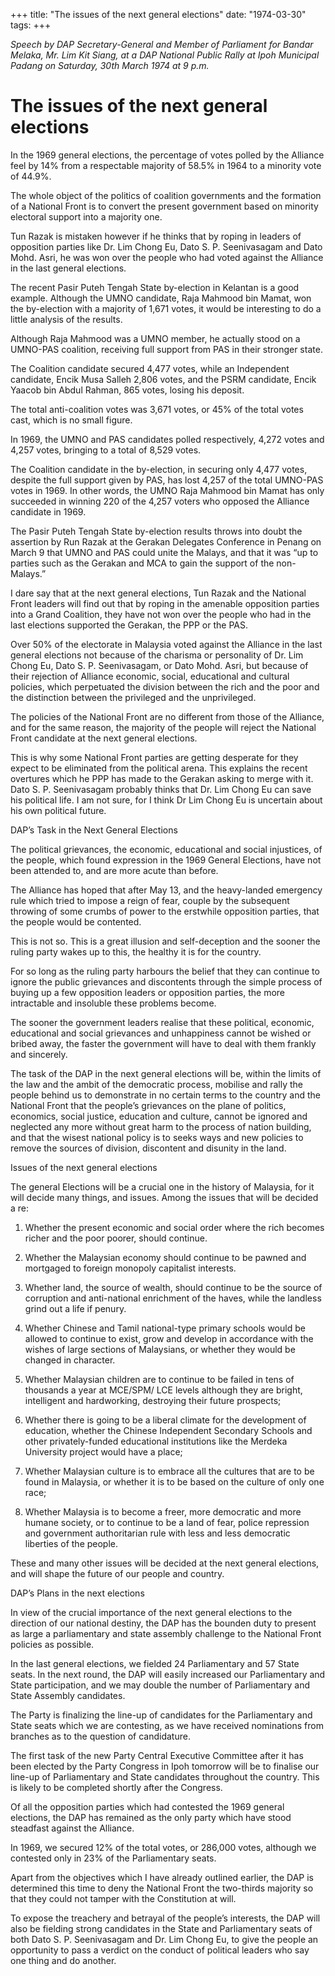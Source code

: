 +++ 
title: "The issues of the next general elections"
date: "1974-03-30"
tags:
+++

_Speech by DAP Secretary-General and Member of Parliament for Bandar Melaka, Mr. Lim Kit Siang, at a DAP National Public Rally at Ipoh Municipal Padang on Saturday, 30th March 1974 at 9 p.m._

# The issues of the next general elections

In the 1969 general elections, the percentage of votes polled by the Alliance feel by 14% from a respectable majority of 58.5% in 1964  to a minority vote of 44.9%.

The whole object of the politics of coalition governments and the formation of a National Front is to convert the present government based on minority electoral support into a majority one.</u>

Tun Razak is mistaken however if he thinks that by roping in leaders of opposition parties like Dr. Lim Chong Eu, Dato S. P. Seenivasagam and Dato Mohd. Asri, he was won over the people who had voted against the Alliance in the last general elections.

The recent Pasir Puteh Tengah State by-election in Kelantan is a good example. Although the UMNO candidate, Raja Mahmood bin Mamat, won the by-election with a majority of 1,671 votes, it would be interesting to do a little analysis of the results.

Although Raja Mahmood was a UMNO member, he actually stood on a UMNO-PAS coalition, receiving full support from PAS in their stronger state.

The Coalition candidate secured 4,477 votes, while an Independent candidate, Encik Musa Salleh 2,806 votes, and the PSRM candidate, Encik Yaacob bin Abdul Rahman, 865 votes, losing his deposit.

The total anti-coalition votes was 3,671 votes, or 45% of the total votes cast, which is no small figure.

In 1969, the UMNO and PAS candidates polled respectively, 4,272 votes and 4,257 votes, bringing to a total of 8,529 votes.

The Coalition candidate in the by-election, in securing only 4,477 votes, despite the full support given by PAS, has lost 4,257 of the total UMNO-PAS votes in 1969. In other words, the UMNO Raja Mahmood bin Mamat has only succeeded in winning 220 of the 4,257 voters who opposed the Alliance candidate in 1969.

The Pasir Puteh Tengah State by-election results throws into doubt the assertion by Run Razak at the Gerakan Delegates Conference in Penang on March 9 that UMNO and PAS could unite the Malays, and that it was “up to parties such as the Gerakan and MCA to gain the support of the non-Malays.”

I dare say that at the next general elections, Tun Razak and the National Front leaders will find out that by roping in the amenable opposition parties into a Grand Coalition, they have not won over the people who had in the last elections supported the Gerakan, the PPP or the PAS.

Over 50% of the electorate in Malaysia voted against the Alliance in the last general elections not because of the charisma or personality of Dr. Lim Chong Eu, Dato S. P. Seenivasagam, or Dato Mohd. Asri, but because of their rejection of Alliance economic, social, educational and cultural policies, which perpetuated the division between the rich and the poor and the distinction between the privileged and the unprivileged.

The policies of the National Front are no different from those of the Alliance, and for the same reason, the majority of the people will reject the National Front candidate at the next general elections.

This is why some National Front parties are getting desperate for they expect to be eliminated from the political arena. This explains the recent overtures which he PPP has made to the Gerakan asking to merge with it. Dato S. P. Seenivasagam probably thinks that Dr. Lim Chong Eu can save his political life. I am not sure, for I think Dr Lim Chong Eu is uncertain about his own political future.

DAP’s Task in the Next General Elections

The political grievances, the economic, educational and social injustices, of the people, which found expression in the 1969 General Elections, have not been attended to, and are more acute than before.

The Alliance has hoped that after May 13, and the heavy-landed emergency rule which tried to impose a reign of fear, couple by the subsequent throwing of some crumbs of power to the erstwhile opposition parties, that the people would be contented.

This is not so. This is a great illusion and self-deception and the sooner the ruling party wakes up to this, the healthy it is for the country.

For so long as the ruling party harbours the belief that they can continue to ignore the public grievances and discontents through the simple process of buying up a few opposition leaders or opposition parties, the more intractable and insoluble these problems become.

The sooner the government leaders realise that these political, economic, educational and social grievances and unhappiness cannot be wished or bribed away, the faster the government will have to deal with them frankly and sincerely.

The task of the DAP in the next general elections will be, within the limits of the law and the ambit of the democratic process, mobilise and rally the people behind us to demonstrate in no certain terms to the country and the National Front that the people’s grievances on the plane of politics, economics, social justice, education and culture, cannot be ignored and neglected any more without great harm to the process of nation building, and that the wisest national policy is to seeks ways and new policies to remove the sources of division, discontent and disunity in the land.

Issues of the next general elections

The general Elections will be a crucial one in the history of Malaysia, for it will decide many things, and issues. Among the issues that will be decided a re:

 1. Whether the present economic and social order where the rich becomes richer and the poor poorer, should continue.

2. Whether the Malaysian economy should continue to be pawned and mortgaged to foreign monopoly capitalist interests.

3. Whether land, the source of wealth, should continue to be the source of corruption and anti-national enrichment of the haves, while the landless grind out a life if penury.

4. Whether Chinese and Tamil national-type primary schools would be allowed to continue to exist, grow and develop in accordance with the wishes of large sections of Malaysians, or whether they would be changed in character.

5. Whether Malaysian children are to continue to be failed in tens of thousands a year at MCE/SPM/ LCE levels although they are bright, intelligent and hardworking, destroying their future prospects;

6. Whether there is going to be a liberal climate for the development of education, whether the Chinese Independent Secondary Schools and other privately-funded educational institutions like the Merdeka University project would have a place;

7. Whether Malaysian culture is to embrace all the cultures that are to be found in Malaysia, or whether it is to be based on the culture of only one race;

8. Whether Malaysia is to become a freer, more democratic and more humane society, or to continue to be a land of fear, police repression and government authoritarian rule with less and less democratic liberties of the people.

These and many other issues will be decided at the next general elections, and will shape the future of our people and country.

DAP’s Plans in the next elections

In view of the crucial importance of the next general elections to the direction of our national destiny, the DAP has the bounden duty to present as large a parliamentary and state assembly challenge to the National Front policies as possible.

In the last general elections, we fielded 24 Parliamentary and 57 State seats. In the next round, the DAP will easily increased our Parliamentary and State participation, and we may double the number of Parliamentary and State Assembly candidates.

The Party is finalizing the line-up of candidates for the Parliamentary and State seats which we are contesting, as we have received nominations from branches as to the question of candidature.

The first task of the new Party Central Executive Committee after it has been elected by the Party Congress in Ipoh tomorrow will be to finalise our line-up of Parliamentary and State candidates throughout the country. This is likely to be completed shortly after the Congress.

Of all the opposition parties which had contested the 1969 general elections, the DAP has remained as the only party which have stood steadfast against the Alliance.

In 1969, we secured 12% of the total votes, or 286,000 votes, although we contested only in 23% of the Parliamentary seats.

Apart from the objectives which I have already outlined earlier, the DAP is determined this time to deny the National Front the two-thirds majority so that they could not tamper with the Constitution at will.

To expose the treachery and betrayal of the people’s interests, the DAP will also be fielding strong candidates in the State and Parliamentary seats of both Dato S. P. Seenivasagam and Dr. Lim Chong Eu, to give the people an opportunity to pass a verdict on the conduct of political leaders who say one thing and do another.
 
